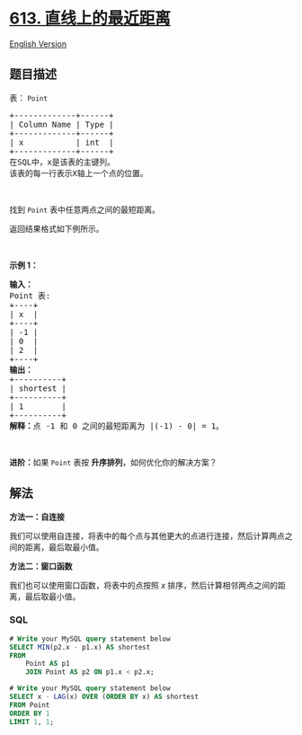# [613. 直线上的最近距离](https://leetcode.cn/problems/shortest-distance-in-a-line)

[English Version](/solution/0600-0699/0613.Shortest%20Distance%20in%20a%20Line/README_EN.md)

## 题目描述

<!-- 这里写题目描述 -->

<p>表：&nbsp;<code>Point</code></p>

<pre>
+-------------+------+
| Column Name | Type |
+-------------+------+
| x           | int  |
+-------------+------+
在SQL中，x是该表的主键列。
该表的每一行表示X轴上一个点的位置。
</pre>

<p>&nbsp;</p>

<p>找到 <code>Point</code> 表中任意两点之间的最短距离。</p>

<p>返回结果格式如下例所示。</p>

<p>&nbsp;</p>

<p><strong>示例 1：</strong></p>

<pre>
<b>输入：</b>
Point 表:
+----+
| x  |
+----+
| -1 |
| 0  |
| 2  |
+----+
<b>输出：</b>
+----------+
| shortest |
+----------+
| 1        |
+----------+
<b>解释：</b>点 -1 和 0 之间的最短距离为 |(-1) - 0| = 1。
</pre>

<p>&nbsp;</p>

<p><strong>进阶：</strong>如果 <code>Point</code> 表按 <strong>升序排列</strong>，如何优化你的解决方案？</p>

## 解法

<!-- 这里可写通用的实现逻辑 -->

**方法一：自连接**

我们可以使用自连接，将表中的每个点与其他更大的点进行连接，然后计算两点之间的距离，最后取最小值。

**方法二：窗口函数**

我们也可以使用窗口函数，将表中的点按照 $x$ 排序，然后计算相邻两点之间的距离，最后取最小值。

<!-- tabs:start -->

### **SQL**

```sql
# Write your MySQL query statement below
SELECT MIN(p2.x - p1.x) AS shortest
FROM
    Point AS p1
    JOIN Point AS p2 ON p1.x < p2.x;
```

```sql
# Write your MySQL query statement below
SELECT x - LAG(x) OVER (ORDER BY x) AS shortest
FROM Point
ORDER BY 1
LIMIT 1, 1;
```

<!-- tabs:end -->
